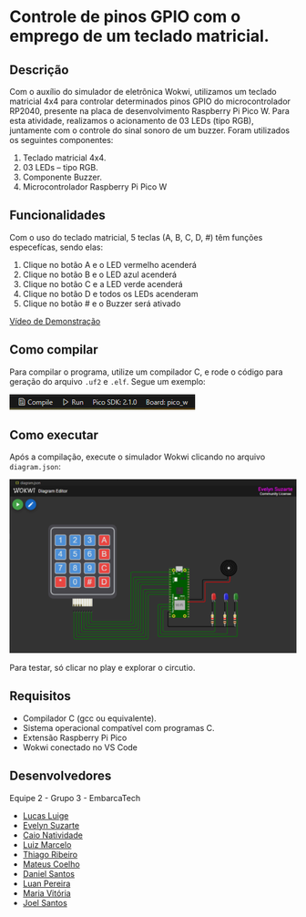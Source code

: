 # Controle de pinos GPIO com o emprego de um teclado matricial.

## Descrição
Com o auxílio do simulador de eletrônica Wokwi, utilizamos um teclado matricial 4x4 para controlar determinados pinos GPIO do microcontrolador RP2040, presente na placa de desenvolvimento Raspberry Pi Pico W. Para esta atividade, realizamos o acionamento de 03 LEDs (tipo RGB), juntamente com o controle do sinal sonoro de um buzzer. Foram utilizados os seguintes componentes:

1) Teclado matricial 4x4.
2) 03 LEDs – tipo RGB.
3) Componente Buzzer.
4) Microcontrolador Raspberry Pi Pico W


## Funcionalidades
Com o uso do teclado matricial, 5 teclas (A, B, C, D, #) têm funções especefícas, sendo elas: 

  1. Clique no botão A e o LED vermelho acenderá
  2. Clique no botão B e o LED azul acenderá
  3. Clique no botão C e a LED verde acenderá
  4. Clique no botão D e todos os LEDs acenderam
  5. Clique no botão # e o Buzzer será ativado

  [Vídeo de Demonstração](https://www.dropbox.com/scl/fi/h5y34hobbbjy036jyrtj3/Tarefa-1-Pico-W.mp4?rlkey=if5mamdfwq7wf4zrswppt052u&st=fgnm1p39&dl=0)

## Como compilar
Para compilar o programa, utilize um compilador C, e rode o código para geração do arquivo `.uf2` e `.elf`. Segue um exemplo:

![botao compilador](photos_readme/compilador.png)

## Como executar
Após a compilação, execute o simulador Wokwi clicando no arquivo `diagram.json`:

![circuito](photos_readme/circuito.png)

Para testar, só clicar no play e explorar o circutio.

## Requisitos
- Compilador C (gcc ou equivalente).
- Sistema operacional compatível com programas C.
- Extensão Raspberry Pi Pico 
- Wokwi conectado no VS Code

## Desenvolvedores
Equipe 2 - Grupo 3 - EmbarcaTech
- [Lucas Luige](https://github.com/lluigecm)
- [Evelyn Suzarte](https://github.com/Evelynsuzarte)
- [Caio Natividade](https://github.com/CaioNatividade)
- [Luiz Marcelo](https://github.com/devluinix)
- [Thiago Ribeiro](https://github.com/devthiagoribeiro)
- [Mateus Coelho](https://github.com/mateuscoelhw)
- [Daniel Santos](https://github.com/DanielSantos08)
- [Luan Pereira](https://github.com/naulcs)
- [Maria Vitória](https://github.com/MaryVickk)
- [Joel Santos](https://github.com/JoelSantos-JS)
